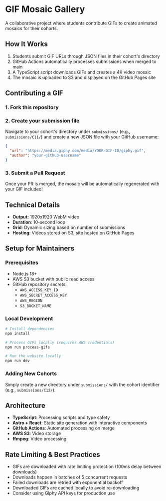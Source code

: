 # GIF Mosaic Gallery

A collaborative project where students contribute GIFs to create animated mosaics for their cohorts.

## How It Works

1. Students submit GIF URLs through JSON files in their cohort's directory
2. GitHub Actions automatically processes submissions when merged to main
3. A TypeScript script downloads GIFs and creates a 4K video mosaic
4. The mosaic is uploaded to S3 and displayed on the GitHub Pages site

## Contributing a GIF

### 1. Fork this repository

### 2. Create your submission file

Navigate to your cohort's directory under `submissions/` (e.g., `submissions/C11/`) and create a new JSON file with your GitHub username:

```json
{
  "url": "https://media.giphy.com/media/YOUR-GIF-ID/giphy.gif",
  "author": "your-github-username"
}
```

### 3. Submit a Pull Request

Once your PR is merged, the mosaic will be automatically regenerated with your GIF included!

## Technical Details

- **Output:** 1920x1920 WebM video
- **Duration**: 10-second loop
- **Grid**: Dynamic sizing based on number of submissions
- **Hosting**: Videos stored on S3, site hosted on GitHub Pages

## Setup for Maintainers

### Prerequisites

- Node.js 18+
- AWS S3 bucket with public read access
- GitHub repository secrets:
  - `AWS_ACCESS_KEY_ID`
  - `AWS_SECRET_ACCESS_KEY`
  - `AWS_REGION`
  - `S3_BUCKET_NAME`

### Local Development

```bash
# Install dependencies
npm install

# Process GIFs locally (requires AWS credentials)
npm run process-gifs

# Run the website locally
npm run dev
```

### Adding New Cohorts

Simply create a new directory under `submissions/` with the cohort identifier (e.g., `submissions/C12/`).

## Architecture

- **TypeScript**: Processing scripts and type safety
- **Astro + React**: Static site generation with interactive components
- **GitHub Actions**: Automated processing on merge
- **AWS S3**: Video storage
- **ffmpeg**: Video processing

## Rate Limiting & Best Practices

- GIFs are downloaded with rate limiting protection (100ms delay between downloads)
- Downloads happen in batches of 5 concurrent requests
- Failed downloads are retried with exponential backoff
- Downloaded GIFs are cached locally to avoid re-downloading
- Consider using Giphy API keys for production use